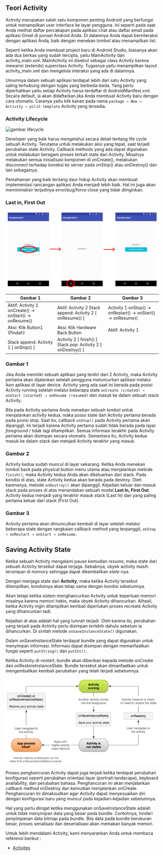 ## Teori Activity

Activity merupakan salah satu komponen penting Android yang berfungsi untuk menampilkan user interface ke layar pengguna. Ini seperti pada saat Anda melihat daftar percakapan pada aplikasi chat atau daftar email pada aplikasi Gmail di ponsel Android Anda. Di dalamnya Anda dapat berinteraksi dengan aplikasi Anda, baik dengan menekan tombol atau menampilkan list.

Seperti ketika Anda membuat project baru di Android Studio, biasanya akan ada dua berkas yang sudah tercipta, yaitu MainActivity dan activity_main.xml. MainActivity ini disebut sebagai class Activity karena mewarisi (extends) superclass Activity. Tugasnya yaitu menampilkan layout activity_main.xml dan mengelola interaksi yang ada di dalamnya.

Umumnya dalam sebuah aplikasi terdapat lebih dari satu Activity yang saling terhubung dengan tugas yang berbeda-beda. Yang perlu diperhatikan yaitu setiap Activity harus terdaftar di AndroidManifest.xml. Secara default, ia akan didaftarkan jika Anda membuat Activity baru dengan cara otomatis. Caranya yaitu klik kanan pada nama `package → New → Activity → pilih template` Activity yang tersedia.

### Activity Lifecycle

![gambar lifecycle](https://developer.android.com/guide/components/images/activity_lifecycle.png?authuser=1)

Developer yang baik harus mengetahui secara detail tentang life cycle sebuah Activity. Terutama untuk melakukan aksi yang tepat, saat terjadi perubahan state Activity. Callback methods yang ada dapat digunakan untuk melakukan beragam proses terkait state dari Activity. Misalnya melakukan semua inisialisasi komponen di onCreate(), melakukan disconnect terhadap koneksi ke server pada onStop() atau onDestroy() dan lain sebagainya.

Pemahaman yang baik tentang daur hidup Activity akan membuat implementasi rancangan aplikasi Anda menjadi lebih baik. Hal ini juga akan meminimalisir terjadinya error/bug/force close yang tidak diinginkan.

### Last in, First Out

![img_lastin_firstout](./assets/img/LIFO_ilustration.PNG)

| Gambar 1                                              | Gambar 2                                                      | Gambar 3                                                   |
| ----------------------------------------------------- | ------------------------------------------------------------- | ---------------------------------------------------------- |
| Aktif: Activity 1 onCreate() → onStart() → onResume() | Aktif: Activity 2 Stack append: Activity 2 [ onResume() ]     | Activity 1 onStop() → onRestart() → onStart() → onResume() |
| Aksi: Klik Button1 (Pindah)                           | Aksi: Klik Hardware Back Button                               | Aktif: Activity 1                                          |
| Stack append: Activity 1 [ onStop() ]                 | Activity 2 [ finish() ] Stack pop: Activity 2 [ onDestroy() ] |                                                            |


### Gambar 1
Jika Anda memiliki sebuah aplikasi yang terdiri dari 2 Activity, maka Activity pertama akan dijalankan setelah pengguna meluncurkan aplikasi melalui ikon aplikasi di layar device. Activity yang ada saat ini berada pada posisi Activity running setelah melalui beberapa state `onCreate (created) → onStart (started) → onResume (resumed)` dan masuk ke dalam sebuah stack Activity.

Bila pada Activity pertama Anda menekan sebuah tombol untuk menjalankan activity kedua, maka posisi state dari Activity pertama berada pada posisi stop. Saat itu, callback `onStop()` pada Activity pertama akan dipanggil.
Ini terjadi karena Activity pertama sudah tidak berada pada layar *foreground* / tidak lagi ditampilkan. Semua informasi terakhir pada Activity pertama akan disimpan secara otomatis. Sementara itu, Activity kedua masuk ke dalam stack dan menjadi Activity terakhir yang masuk.

### Gambar 2
Activity kedua sudah muncul di layar sekarang. Ketika Anda menekan tombol back pada physical button menu utama atau menjalankan metode `finish()`, maka Activity kedua Anda akan dikeluarkan dari stack.
Pada kondisi di atas, state Activity kedua akan berada pada destroy. Oleh karenanya, metode `onDestroy()` akan dipanggil. Kejadian keluar dan masuk stack pada proses di atas menandakan sebuah model **Last In, First Out**. Activity kedua menjadi yang terakhir masuk stack (Last In) dan yang paling pertama keluar dari stack (First Out).

### Gambar 3
Activity pertama akan dimunculkan kembali di layar setelah melalui beberapa state dengan rangkaian callback method yang terpanggil, `onStop → onRestart → onStart → onResume.`

## Saving Activity State
Ketika sebuah Activity mengalami pause kemudian *resume*, maka state dari sebuah Activity tersebut dapat terjaga. Sebabnya, obyek activity masih tersimpan di *memory* sehingga dapat dikembalikan *state*-nya.

Dengan menjaga state dari **Activity**, maka ketika Activity tersebut ditampilkan, kondisinya akan tetap sama dengan kondisi sebelumnya.

Akan tetapi ketika sistem menghancurkan Activity untuk keperluan memori misalnya karena memori habis, maka obyek Activity dihancurkan. Alhasil, ketika Activity ingin ditampilkan kembali diperlukan proses recreate Activity yang dihancurkan tadi.

Kejadian di atas adalah hal yang lumrah terjadi. Oleh karena itu, perubahan yang terjadi pada Activity perlu disimpan terlebih dahulu sebelum ia dihancurkan. Di sinilah metode `onSaveInstanceState()` digunakan.

Dalam onSaveInstanceState terdapat bundle yang dapat digunakan untuk menyimpan informasi. Informasi dapat disimpan dengan memanfaatkan fungsi seperti `putString()` dan `putInt().`

Ketika Activity di-*restart*, bundle akan diberikan kepada metode onCreate dan onRestoreInstanceState. Bundle tersebut akan dimanfaatkan untuk mengembalikan kembali perubahan yang telah terjadi sebelumnya.

![img_savingInstanceDiagram](./assets/img/SaveInstanceState.png)

Proses penghancuran Activity dapat juga terjadi ketika terdapat perubahan konfigurasi seperti perubahan orientasi layar (portrait-landscape), keyboard availability, dan perubahan bahasa. Penghancuran ini akan menjalankan callback method onDestroy dan kemudian menjalankan onCreate. Penghancuran ini dimaksudkan agar Activity dapat menyesuaikan diri dengan konfigurasi baru yang muncul pada kejadian-kejadian sebelumnya.

Hal yang perlu diingat ketika menggunakan onSaveInstanceState adalah untuk tidak menyimpan data yang besar pada bundle. Contohnya, hindari penyimpanan data bitmap pada bundle. Bila data pada bundle berukuran besar, proses serialisasi dan deserialisasi akan memakan banyak memori.

Untuk lebih mendalami Activity, kami menyarankan Anda untuk membaca referensi berikut :

* [Activites](https://developer.android.com/guide/components/activities/intro-activities)